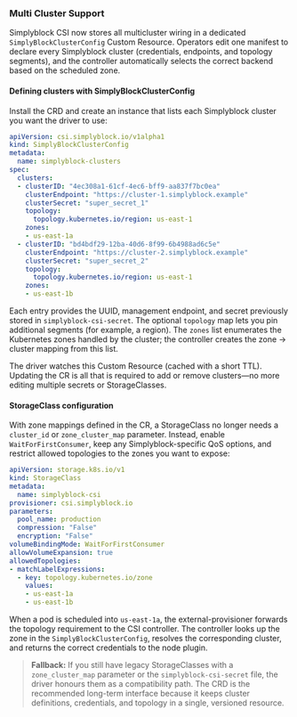 ### Multi Cluster Support

Simplyblock CSI now stores all multicluster wiring in a dedicated
`SimplyBlockClusterConfig` Custom Resource. Operators edit one manifest to
declare every Simplyblock cluster (credentials, endpoints, and topology
segments), and the controller automatically selects the correct backend based on
the scheduled zone.

#### Defining clusters with SimplyBlockClusterConfig

Install the CRD and create an instance that lists each Simplyblock cluster you
want the driver to use:

```yaml
apiVersion: csi.simplyblock.io/v1alpha1
kind: SimplyBlockClusterConfig
metadata:
  name: simplyblock-clusters
spec:
  clusters:
  - clusterID: "4ec308a1-61cf-4ec6-bff9-aa837f7bc0ea"
    clusterEndpoint: "https://cluster-1.simplyblock.example"
    clusterSecret: "super_secret_1"
    topology:
      topology.kubernetes.io/region: us-east-1
    zones:
    - us-east-1a
  - clusterID: "bd4bdf29-12ba-40d6-8f99-6b4988ad6c5e"
    clusterEndpoint: "https://cluster-2.simplyblock.example"
    clusterSecret: "super_secret_2"
    topology:
      topology.kubernetes.io/region: us-east-1
    zones:
    - us-east-1b
```

Each entry provides the UUID, management endpoint, and secret previously stored
in `simplyblock-csi-secret`. The optional `topology` map lets you pin additional
segments (for example, a region). The `zones` list enumerates the Kubernetes
zones handled by the cluster; the controller creates the zone → cluster mapping
from this list.

The driver watches this Custom Resource (cached with a short TTL). Updating the
CR is all that is required to add or remove clusters—no more editing multiple
secrets or StorageClasses.

#### StorageClass configuration

With zone mappings defined in the CR, a StorageClass no longer needs a
`cluster_id` or `zone_cluster_map` parameter. Instead, enable
`WaitForFirstConsumer`, keep any Simplyblock-specific QoS options, and restrict
allowed topologies to the zones you want to expose:

```yaml
apiVersion: storage.k8s.io/v1
kind: StorageClass
metadata:
  name: simplyblock-csi
provisioner: csi.simplyblock.io
parameters:
  pool_name: production
  compression: "False"
  encryption: "False"
volumeBindingMode: WaitForFirstConsumer
allowVolumeExpansion: true
allowedTopologies:
- matchLabelExpressions:
  - key: topology.kubernetes.io/zone
    values:
    - us-east-1a
    - us-east-1b
```

When a pod is scheduled into `us-east-1a`, the external-provisioner forwards the
topology requirement to the CSI controller. The controller looks up the zone in
the `SimplyBlockClusterConfig`, resolves the corresponding cluster, and returns
the correct credentials to the node plugin.

> **Fallback:** If you still have legacy StorageClasses with a
> `zone_cluster_map` parameter or the `simplyblock-csi-secret` file, the driver
> honours them as a compatibility path. The CRD is the recommended long-term
> interface because it keeps cluster definitions, credentials, and topology in a
> single, versioned resource.
